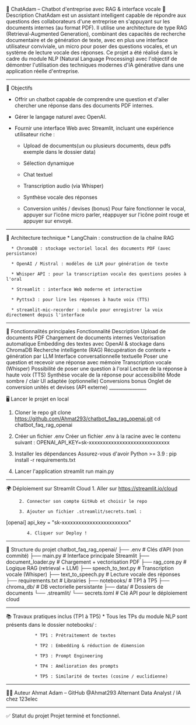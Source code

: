 ﻿💼 ChatAdam – Chatbot d'entreprise avec RAG & interface vocale
🚀 Description
ChatAdam est un assistant intelligent capable de répondre aux questions des collaborateurs d'une entreprise en s'appuyant sur les documents internes (au format PDF). Il utilise une architecture de type RAG (Retrieval-Augmented Generation), combinant des capacités de recherche documentaire et de génération de texte, avec en plus une interface utilisateur conviviale, un micro pour poser des questions vocales, et un système de lecture vocale des réponses.
Ce projet a été réalisé dans le cadre du module NLP (Natural Language Processing) avec l'objectif de démontrer l'utilisation des techniques modernes d'IA générative dans une application réelle d'entreprise.
________________


🎯 Objectifs
* Offrir un chatbot capable de comprendre une question et d'aller chercher une réponse dans des documents PDF internes.

* Gérer le langage naturel avec OpenAI.

* Fournir une interface Web avec Streamlit, incluant une expérience utilisateur riche :

   * Upload de documents(un ou plusieurs documents, deux pdfs exemple dans le dossier data)

   * Sélection dynamique

   * Chat textuel

   * Transcription audio (via Whisper)

   * Synthèse vocale des réponses

   * Conversion unités / devises (bonus)
Pour faire fonctionner le vocal, appuyer sur l’icône micro parler, réappuyer sur l'icône point rouge et appuyer sur envoyé.

________________


🧱 Architecture technique
      * LangChain : construction de la chaîne RAG

      * ChromaDB : stockage vectoriel local des documents PDF (avec persistance)

      * OpenAI / Mistral : modèles de LLM pour génération de texte

      * Whisper API : pour la transcription vocale des questions posées à l'oral

      * Streamlit : interface Web moderne et interactive

      * Pyttsx3 : pour lire les réponses à haute voix (TTS)

      * streamlit-mic-recorder : module pour enregistrer la voix directement depuis l'interface

________________


🧪 Fonctionnalités principales
Fonctionnalité
	Description
	Upload de documents PDF
	Chargement de documents internes
	Vectorisation automatique
	Embedding des textes avec OpenAI & stockage dans ChromaDB
	Recherche intelligente (RAG)
	Récupération de contexte + génération par LLM
	Interface conversationnelle textuelle
	Poser une question et recevoir une réponse avec mémoire
	Transcription vocale (Whisper)
	Possibilité de poser une question à l'oral
	Lecture de la réponse à haute voix (TTS)
	Synthèse vocale de la réponse pour accessibilité
	Mode sombre / clair
	UI adaptée (optionnelle)
	Conversions bonus
	Onglet de conversion unités et devises (API externe)
	________________


🖥️ Lancer le projet en local
1. Cloner le repo
git clone https://github.com/Ahmat293/chatbot_faq_rag_openai.git
cd chatbot_faq_rag_openai


2. Créer un fichier .env
Créer un fichier .env à la racine avec le contenu suivant :
OPENAI_API_KEY=sk-xxxxxxxxxxxxxxxxxxxxxxxxxxxxx


3. Installer les dépendances
Assurez-vous d'avoir Python >= 3.9 :
pip install -r requirements.txt


4. Lancer l'application
streamlit run main.py


________________


🌍 Déploiement sur Streamlit Cloud
         1. Aller sur https://streamlit.io/cloud

         2. Connecter son compte GitHub et choisir le repo

         3. Ajouter un fichier .streamlit/secrets.toml :

[openai]
api_key = "sk-xxxxxxxxxxxxxxxxxxxxxxxx"


            4. Cliquer sur Deploy !











________________


📁 Structure du projet
chatbot_faq_rag_openai/
├── .env                      # Clés d’API (non commité)
├── main.py                  # Interface principale Streamlit
├── document_loader.py       # Chargement + vectorisation PDF
├── rag_core.py              # Logique RAG (retrieval + LLM)
├── speech_to_text.py        # Transcription vocale (Whisper)
├── text_to_speech.py        # Lecture vocale des réponses
├── requirements.txt         # Librairies
├── notebooks/               # TP1 à TP5
├── chroma_db/               # DB vectorielle persistante
├── data/                    # Dossiers de documents
└── .streamlit/
    └── secrets.toml         # Clé API pour le déploiement cloud


________________


📚 Travaux pratiques inclus (TP1 à TP5)
            * Tous les TPs du module NLP sont présents dans le dossier notebooks/ :

               * TP1 : Prétraitement de textes

               * TP2 : Embedding & réduction de dimension

               * TP3 : Prompt Engineering

               * TP4 : Amélioration des prompts

               * TP5 : Similarité de textes (cosine / euclidienne)

________________


👨‍💻 Auteur
Ahmat Adam – GitHub @Ahmat293
Alternant Data Analyst / IA chez 123elec
________________


✅ Statut du projet
Projet terminé et fonctionnel.